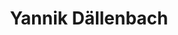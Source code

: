 ---
title: Yannik Dällenbach
member: true
roles:
    - Marketing und IT
    - Bachelorstudent Informatik
email: yannik.daellenbach@fsmib.ch
image: yannik_rect.png
---